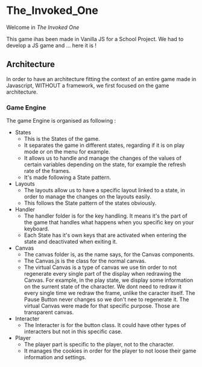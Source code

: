 # The_Invoked_One

Welcome in *The Invoked One*

This game ihas been made in Vanilla JS for a School Project.
We had to develop a JS game and ... here it is !

## Architecture 

In order to have an architecture fitting the context of an entire game made in Javascript, WITHOUT a framework, we first focused on the game architecture. 

### Game Engine
The game Engine is organised as following : 
- States
    - This is the States of the game. 
    - It separates the game in different states, regarding if it is on play mode or on the menu for example.
    - It allows us to handle and manage the changes of the values of certain variables depending on the state, for example the refresh rate of the frames.
    - It's made following a State pattern.
- Layouts
    - The layouts allow us to have a specific layout linked to a state, in order to manage the changes on the layouts easily.
    - This follows the State pattern of the states obviously.
- Handler
    - The handler folder is for the key handling. It means it's the part of the game that handles what happens when you specific key on your keyboard. 
    - Each State has it's own keys that are activated when entering the state and deactivated when exiting it.
- Canvas
    - The canvas folder is, as the name says, for the Canvas components. 
    - The Canvas.js is the class for the normal canvas.
    - The virtual Canvas is a type of canvas we use tin order to not regenerate every single part of the display when redrawing the Canvas. For example, in the play state, we display some information on the surrent state of the character. We dont need to redraw it every single time we redraw the frame, unlike the caracter itself. The Pause Button never changes so we don't nee to regenerate it. The virtual Canvas were made for that specific purpose. Those are transparent canvas.
- Interacter
    - The Interacter is for the button class. It could have other types of interacters but not in this specific case. 
- Player
    - The player part is specific to the player, not to the character.
    - It manages the cookies in order for the player to not loose their game information and settings. 

## 


